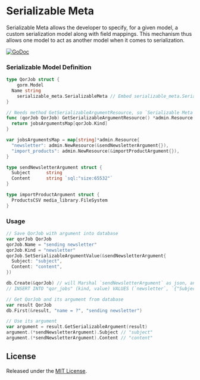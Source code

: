 # Serializable Meta

Serializable Meta allows the developer to specify, for a given model, a custom serialization model along with field mappings. This mechanism thus allows one model to act as another model when it comes to serialization.

[![GoDoc](https://godoc.org/github.com/mmanjoura/adsa-cms/serializable_meta?status.svg)](https://godoc.org/github.com/mmanjoura/adsa-cms/serializable_meta)

### Serializable Model Definition

```go
type QorJob struct {
	gorm.Model
  Name string
	serializable_meta.SerializableMeta // Embed serializable_meta.SerializableMeta to apply the serializable feature
}

// Needs method GetSerializableArgumentResource, so `Serializable Meta` can know your saving argument's type
func (qorJob QorJob) GetSerializableArgumentResource() *admin.Resource {
  return jobsArgumentsMap[qorJob.Kind]
}

var jobsArgumentsMap = map[string]*admin.Resource{
  "newsletter": admin.NewResource(&sendNewsletterArgument{}),
  "import_products": admin.NewResource(&importProductArgument{}),
}

type sendNewsletterArgument struct {
  Subject      string
  Content      string `sql:"size:65532"`
}

type importProductArgument struct {
  ProductsCSV media_library.FileSystem
}
```

### Usage

```go
// Save QorJob with argument into database
var qorJob QorJob
qorJob.Name = "sending newsletter"
qorJob.Kind = "newsletter"
qorJob.SetSerializableArgumentValue(&sendNewsletterArgument{
  Subject: "subject",
  Content: "content",
})

db.Create(&qorJob) // will Marshal `sendNewsletterArgument` as json, and save it into database column `value`
// INSERT INTO "qor_jobs" (kind, value) VALUES (`newsletter`, `{"Subject":"subject","Content":"content"}`);

// Get QorJob and its argument from database
var result QorJob
db.First(&result, "name = ?", "sending newsletter")

// Use its argument
var argument = result.GetSerializableArgument(result)
argument.(*sendNewsletterArgument).Subject // "subject"
argument.(*sendNewsletterArgument).Content // "content"
```

## License

Released under the [MIT License](http://opensource.org/licenses/MIT).
